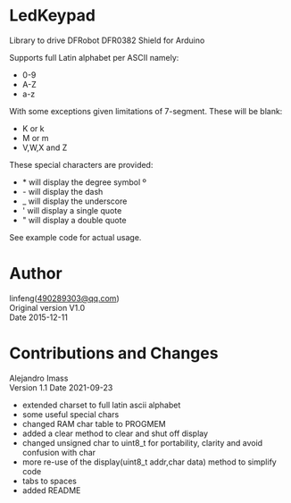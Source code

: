 # LedKeypad
Library to drive DFRobot DFR0382 Shield for Arduino

Supports full Latin alphabet per ASCII namely:
* 0-9
* A-Z
* a-z

With some exceptions given limitations of 7-segment. These will be blank:
* K or k
* M or m
* V,W,X and Z

These special characters are provided:
* \* will display the degree symbol º
* \- will display the dash
* _ will display the underscore
* ' will display a single quote
* " will display a double quote

See example code for actual usage.

# Author
linfeng(490289303@qq.com)\
Original version  V1.0\
Date  2015-12-11

# Contributions and Changes
Alejandro Imass\
Version 1.1
Date 2021-09-23 
* extended charset to full latin ascii alphabet
* some useful special chars
* changed RAM char table to PROGMEM
* added a clear method to clear and shut off display
* changed unsigned char to uint8_t for portability, clarity and avoid confusion with char
* more re-use of the display(uint8_t addr,char data) method to simplify code
* tabs to spaces
* added README